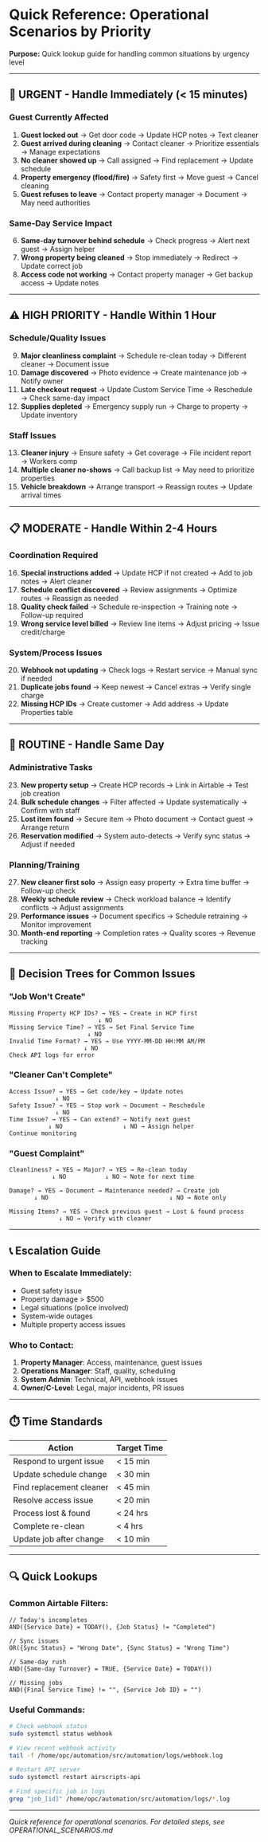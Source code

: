 # Quick Reference: Operational Scenarios by Priority

**Purpose:** Quick lookup guide for handling common situations by urgency level

---

## 🚨 **URGENT - Handle Immediately (< 15 minutes)**

### Guest Currently Affected
1. **Guest locked out** → Get door code → Update HCP notes → Text cleaner
2. **Guest arrived during cleaning** → Contact cleaner → Prioritize essentials → Manage expectations  
3. **No cleaner showed up** → Call assigned → Find replacement → Update schedule
4. **Property emergency (flood/fire)** → Safety first → Move guest → Cancel cleaning
5. **Guest refuses to leave** → Contact property manager → Document → May need authorities

### Same-Day Service Impact
6. **Same-day turnover behind schedule** → Check progress → Alert next guest → Assign helper
7. **Wrong property being cleaned** → Stop immediately → Redirect → Update correct job
8. **Access code not working** → Contact property manager → Get backup access → Update notes

---

## ⚠️ **HIGH PRIORITY - Handle Within 1 Hour**

### Schedule/Quality Issues  
9. **Major cleanliness complaint** → Schedule re-clean today → Different cleaner → Document issue
10. **Damage discovered** → Photo evidence → Create maintenance job → Notify owner
11. **Late checkout request** → Update Custom Service Time → Reschedule → Check same-day impact
12. **Supplies depleted** → Emergency supply run → Charge to property → Update inventory

### Staff Issues
13. **Cleaner injury** → Ensure safety → Get coverage → File incident report → Workers comp
14. **Multiple cleaner no-shows** → Call backup list → May need to prioritize properties
15. **Vehicle breakdown** → Arrange transport → Reassign routes → Update arrival times

---

## 📋 **MODERATE - Handle Within 2-4 Hours**

### Coordination Required
16. **Special instructions added** → Update HCP if not created → Add to job notes → Alert cleaner
17. **Schedule conflict discovered** → Review assignments → Optimize routes → Reassign as needed
18. **Quality check failed** → Schedule re-inspection → Training note → Follow-up required
19. **Wrong service level billed** → Review line items → Adjust pricing → Issue credit/charge

### System/Process Issues
20. **Webhook not updating** → Check logs → Restart service → Manual sync if needed
21. **Duplicate jobs found** → Keep newest → Cancel extras → Verify single charge
22. **Missing HCP IDs** → Create customer → Add address → Update Properties table

---

## 📅 **ROUTINE - Handle Same Day**

### Administrative Tasks
23. **New property setup** → Create HCP records → Link in Airtable → Test job creation
24. **Bulk schedule changes** → Filter affected → Update systematically → Confirm with staff
25. **Lost item found** → Secure item → Photo document → Contact guest → Arrange return
26. **Reservation modified** → System auto-detects → Verify sync status → Adjust if needed

### Planning/Training
27. **New cleaner first solo** → Assign easy property → Extra time buffer → Follow-up check
28. **Weekly schedule review** → Check workload balance → Identify conflicts → Adjust assignments
29. **Performance issues** → Document specifics → Schedule retraining → Monitor improvement
30. **Month-end reporting** → Completion rates → Quality scores → Revenue tracking

---

## 🎯 **Decision Trees for Common Issues**

### "Job Won't Create"
```
Missing Property HCP IDs? → YES → Create in HCP first
                         ↓ NO
Missing Service Time? → YES → Set Final Service Time  
                      ↓ NO
Invalid Time Format? → YES → Use YYYY-MM-DD HH:MM AM/PM
                     ↓ NO
Check API logs for error
```

### "Cleaner Can't Complete"
```
Access Issue? → YES → Get code/key → Update notes
             ↓ NO
Safety Issue? → YES → Stop work → Document → Reschedule
             ↓ NO  
Time Issue? → YES → Can extend? → Notify next guest
           ↓ NO                 ↓ NO → Assign helper
Continue monitoring
```

### "Guest Complaint"
```
Cleanliness? → YES → Major? → YES → Re-clean today
            ↓ NO           ↓ NO → Note for next time
                      
Damage? → YES → Document → Maintenance needed? → Create job
       ↓ NO                                  ↓ NO → Note only
       
Missing Items? → YES → Check previous guest → Lost & found process
              ↓ NO → Verify with cleaner
```

---

## 📞 **Escalation Guide**

### When to Escalate Immediately:
- Guest safety issue
- Property damage > $500
- Legal situations (police involved)
- System-wide outages
- Multiple property access issues

### Who to Contact:
1. **Property Manager**: Access, maintenance, guest issues
2. **Operations Manager**: Staff, quality, scheduling
3. **System Admin**: Technical, API, webhook issues
4. **Owner/C-Level**: Legal, major incidents, PR issues

---

## ⏱️ **Time Standards**

| Action | Target Time |
|--------|------------|
| Respond to urgent issue | < 15 min |
| Update schedule change | < 30 min |
| Find replacement cleaner | < 45 min |
| Resolve access issue | < 20 min |
| Process lost & found | < 24 hrs |
| Complete re-clean | < 4 hrs |
| Update job after change | < 10 min |

---

## 🔍 **Quick Lookups**

### Common Airtable Filters:
```
// Today's incompletes
AND({Service Date} = TODAY(), {Job Status} != "Completed")

// Sync issues  
OR({Sync Status} = "Wrong Date", {Sync Status} = "Wrong Time")

// Same-day rush
AND({Same-day Turnover} = TRUE, {Service Date} = TODAY())

// Missing jobs
AND({Final Service Time} != "", {Service Job ID} = "")
```

### Useful Commands:
```bash
# Check webhook status
sudo systemctl status webhook

# View recent webhook activity  
tail -f /home/opc/automation/src/automation/logs/webhook.log

# Restart API server
sudo systemctl restart airscripts-api

# Find specific job in logs
grep "job_[id]" /home/opc/automation/src/automation/logs/*.log
```

---

*Quick reference for operational scenarios. For detailed steps, see OPERATIONAL_SCENARIOS.md*